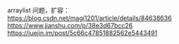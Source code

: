 arraylist 问题，扩容：
https://blog.csdn.net/magi1201/article/details/84638636
https://www.jianshu.com/p/38e3d67bcc26
https://juejin.im/post/5c66c47851882562e5443491